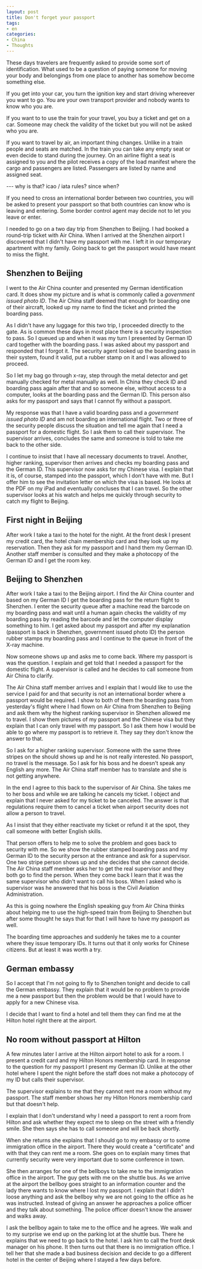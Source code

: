 ```yaml
---
layout: post
title: Don't forget your passport
tags:
- en
categories:
- China
- Thoughts
---
```

These days travelers are frequently asked to provide some sort of identification. What used to be a question of paying someone for moving your body and belongings from one place to another has somehow become something else.

If you get into your car, you turn the ignition key and start driving whereever you want to go. You are your own transport provider and nobody wants to know who you are.

If you want to to use the train for your travel, you buy a ticket and get on a car. Someone may check the validity of the ticket but you will not be asked who you are.

If you want to travel by air, an important thing changes. Unlike in a train people and seats are matched. In the train you can take any empty seat or even decide to stand during the journey. On an airline flight a seat is assigned to you and the pilot receives a copy of the load manifest where the cargo and passengers are listed. Passengers are listed by name and assigned seat.

--- why is that? icao / iata rules? since when?


If you need to cross an international border between two countries, you will be asked to present your passport so that both countries can know who is leaving and entering. Some border control agent may decide not to let you leave or enter.




I needed to go on a two day trip from Shenzhen to Beijing. I had booked a round-trip ticket with Air China. When I arrived at the Shenzhen airport I discovered that I didn't have my passport with me. I left it in our temporary apartment with my family. Going back to get the passport would have meant to miss the flight. 

## Shenzhen to Beijing
I went to the Air China counter and presented my German identification card. It does show my picture and is what is commonly called a *government issued photo ID*. The Air China staff deemed that enough for boarding one of their aircraft, looked up my name to find the ticket and printed the boarding pass.

As I didn't have any luggage for this two trip, I proceeded directly to the gate. As is common these days in most place there is a security inspection to pass. So I queued up and when it was my turn I presented by German ID card together with the boarding pass. I was asked about my passport and responded that I forgot it. The security agent looked up the boarding pass in their system, found it valid, put a rubber stamp on it and I was allowed to proceed.

So I let my bag go through x-ray, step through the metal detector and get manually checked for metal manually as well. In China they check ID and boarding pass again after that and so someone else, without access to a computer, looks at the boarding pass and the German ID. This person also asks for my passport and says that I cannot fly without a passport.

My response was that I have a valid boarding pass and a *government issued photo ID* and am not boarding an international flight. Two or three of the security people discuss the situation and tell me again that I need a passport for a domestic flight. So I ask them to call their supervisor. The supervisor arrives, concludes the same and someone is told to take me back to the other side.

I continue to insist that I have all necessary documents to travel. Another, higher ranking, supervisor then arrives and checks my boarding pass and the German ID. This supervisor now asks for my Chinese visa. I explain that it is, of course, stamped into the passport, which I don't have with me. But I offer him to see the invitation letter on which the visa is based. He looks at the PDF on my iPad and eventually concluses that I can travel. So the other supervisor looks at his watch and helps me quickly through security to catch my flight to Beijing.

## First night in Beijing
After work I take a taxi to the hotel for the night. At the front desk I present my credit card, the hotel chain membership card and they look up my reservation. Then they ask for my passport and I hand them my German ID. Another staff member is consulted and they make a photocopy of the German ID and I get the room key.

## Beijing to Shenzhen
After work I take a taxi to the Beijing airport. I find the Air China counter and based on my German ID I get the boarding pass for the return flight to Shenzhen. I enter the security queue after a machine read the barcode on my boarding pass and wait until a human again checks the validity of my boarding pass by reading the barcode and let the computer display something to him. I get asked about my passport and after my explanation (passport is back in Shenzhen, government issued photo ID) the person rubber stamps my boarding pass and I continue to the queue in front of the X-ray machine.

Now someone shows up and asks me to come back. Where my passport is was the question. I explain and get told that I needed a passport for the domestic flight. A supervisor is called and he decides to call someone from Air China to clarify.

The Air China staff member arrives and I explain that I would like to use the service I paid for and that security is not an international border where a passport would be required. I show to both of them the boarding pass from yesterday's flight where I had flown on Air China from Shenzhen to Beijing and ask them why the highest ranking supervisor in Shenzhen allowed me to travel. I show them pictures of my passport and the Chinese visa but they explain that I can only travel with my passport. So I ask them how I would be able to go where my passport is to retrieve it. They say they don't know the answer to that.

So I ask for a higher ranking supervisor. Someone with the same three stripes on the should shows up and he is not really interested. No passport, no travel is the message. So I ask for his boss and he doesn't speak any English any more. The Air China staff member has to translate and she is not getting anywhere.

In the end I agree to this back to the supervisor of Air China. She takes me to her boss and while we are talking he cancels my ticket. I object and explain that I never asked for my ticket to be canceled. The answer is that regulations require them to cancel a ticket when airport security does not allow a person to travel.

As I insist that they either reactivate my ticket or refund it at the spot, they call someone with better English skills.

That person offers to help me to solve the problem and goes back to security with me. So we show the rubber stamped boarding pass and my German ID to the security person at the entrance and ask for a supervisor. One two stripe person shows up and she decides that she cannot decide. The Air China staff member asks her to get the real supervisor and they both go to find the person. When they come back I learn that it was the same supervisor who didn't want to call his boss. When I asked who is supervisor was he answered that his boss is the Civil Aviation Administration.

As this is going nowhere the English speaking guy from Air China thinks about helping me to use the high-speed train from Beijing to Shenzhen but after some thought he says that for that I will have to have my passport as well.

The boarding time approaches and suddenly he takes me to a counter where they issue temporary IDs. It turns out that it only works for Chinese citizens. But at least it was worth a try.

## German embassy
So I accept that I'm not going to fly to Shenzhen tonight and decide to call the German embassy. They explain that it would be no problem to provide me a new passport but then the problem would be that I would have to apply for a new Chinese visa.

I decide that I want to find a hotel and tell them they can find me at the Hilton hotel right there at the airport.

## No room without passport at Hilton
A few minutes later I arrive at the Hilton airport hotel to ask for a room. I present a credit card and my Hilton Honors membership card. In response to the question for my passport I present my German ID. Unlike at the other hotel where I spent the night before the staff does not make a photocopy of my ID but calls their supervisor.

The supervisor explains to me that they cannot rent me a room without my passport. The staff member shows her my Hilton Honors membership card but that doesn't help.

I explain that I don't understand why I need a passport to rent a room from Hilton and ask whether they expect me to sleep on the street with a friendly smile. She then says she has to call someone and will be back shortly.

When she returns she explains that I should go to my embassy or to some immigration office in the airport. There they would create a "certificate" and with that they can rent me a room. She goes on to explain many times that currently security were very important due to some conference in town.

She then arranges for one of the bellboys to take me to the immigration office in the airport. The guy gets with me on the shuttle bus. As we arrive at the airport the bellboy goes straight to an information counter and the lady there wants to know where I lost my passport. I explain that I didn't loose anything and ask the bellboy why we are not going to the office as he was instructed. Instead of giving an answer he approaches a police officer and they talk about something. The police officer doesn't know the answer and walks away.

I ask the bellboy again to take me to the office and he agrees. We walk and to my surprise we end up on the parking lot at the shuttle bus. There he explains that we need to go back to the hotel. I ask him to call the front desk manager on his phone. It then turns out that there is no immigration office. I tell her that she made a bad business decision and decide to go a different hotel in the center of Beijing where I stayed a few days before.
